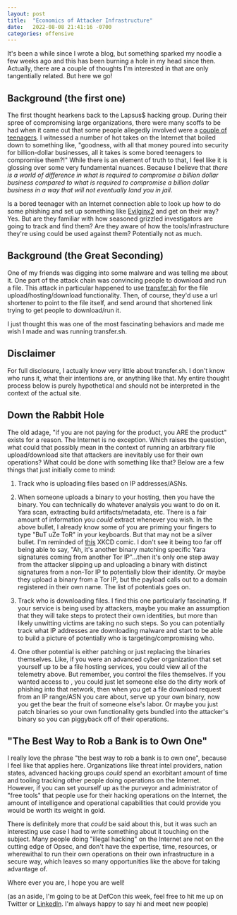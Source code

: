 ```yaml
---
layout: post
title:  "Economics of Attacker Infrastructure"
date:   2022-08-08 21:41:16 -0700
categories: offensive
---
```


It's been a while since I wrote a blog, but something sparked my noodle a few weeks ago and this has been burning a hole in my head since then. Actually, there are a couple of thoughts I'm interested in that are only tangentially related.  But here we go!

## Background (the first one)

The first thought hearkens back to the Lapsus$ hacking group. During their spree of compromising large organizations, there were many scoffs to be had when it came out that some people allegedly involved were a [couple of teenagers](https://www.bbc.com/news/technology-60953527). I witnessed a number of hot takes on the Internet that boiled down to something like, "goodness, with all that money poured into security for billion-dollar businesses, all it takes is some bored teenagers to compromise them?!" While there is an element of truth to that, I feel like it is glossing over some very fundamental nuances. Because I believe that *there is a world of difference in what is required to compromise a billion dollar business compared to what is required to compromise a billion dollar business in a way that will not eventually land you in jail*. 

Is a bored teenager with an Internet connection able to look up how to do some phishing and set up something like [Evilginx2](https://github.com/kgretzky/evilginx2) and get on their way? Yes. But are they familiar with how seasoned grizzled investigators are going to track and find them? Are they aware of how the tools/infrastructure they're using could be used against them? Potentially not as much.

## Background (the Great Seconding)

One of my friends was digging into some malware and was telling me about it. One part of the attack chain was convincing people to download and run a file. This attack in particular happened to use [transfer.sh](transfer.sh) for the file upload/hosting/download functionality. Then, of course, they'd use a url shortener to point to the file itself, and send around that shortened link trying to get people to download/run it. 

I just thought this was one of the most fascinating behaviors and made me wish I made and was running transfer.sh. 

## Disclaimer

For full disclosure, I actually know very little about transfer.sh. I don't know who runs it, what their intentions are, or anything like that. My entire thought process below is purely hypothetical and should not be interpreted in the context of the actual site. 

## Down the Rabbit Hole

The old adage, "if you are not paying for the product, you ARE the product" exists for a reason. The Internet is no exception. Which raises the question, what could that possibly mean in the context of running an arbitrary file upload/download site that attackers are inevitably use for their own operations? What could be done with something like that? Below are a few things that just initially come to mind:

  1. Track who is uploading files based on IP addresses/ASNs.

  2. When someone uploads a binary to your hosting, then you have the binary. You can technically do whatever analysis you want to do on it. Yara scan, extracting build artifacts/metadata, etc. There is a fair amount of information you _could_ extract whenever you wish.  In the above bullet, I already know some of you are priming your fingers to type "BuT uZe ToR" in your keyboards. But that may not be a silver bullet. I'm reminded of [this](https://xkcd.com/1105/) XKCD comic. I don't see it being too far off being able to say, "Ah, it's another binary matching specific Yara signatures coming from another Tor IP"...then it's only one step away from the attacker slipping up and uploading a binary with distinct signatures from a non-Tor IP to potentially blow their identity. Or maybe they upload a binary from a Tor IP, but the payload calls out to a domain registered in their own name. The list of potentials goes on.

  3. Track who is downloading files. I find this one particularly fascinating. If your service is being used by attackers, maybe you make an assumption that they will take steps to protect their own identities, but more than likely unwitting victims are taking no such steps. So you can potentially track what IP addresses are downloading malware and start to be able to build a picture of potentially who is targeting/compromising who.

  4. One other potential is either patching or just replacing the binaries themselves. Like, if you were an advanced cyber organization that set yourself up to be a file hosting services, you could view all of the telemetry above. But remember, you control the files themselves. If you wanted access to <insert network here>, you could just let someone else do the dirty work of phishing into that network, then when you get a file download request from an IP range/ASN you care about, serve up your own binary, now you get the bear the fruit of someone else's labor. Or maybe you just patch binaries so your own functionality gets bundled into the attacker's binary so you can piggyback off of their operations.  

## "The Best Way to Rob a Bank is to Own One"

I really love the phrase "the best way to rob a bank is to own one", because I feel like that applies here. Organizations like threat intel providers, nation states, advanced hacking groups _could_ spend an exorbitant amount of time and tooling tracking other people doing operations on the Internet. However, if you can set yourself up as the purveyor and administrator of "free tools" that people use for their hacking operations on the Internet, the amount of intelligence and operational capabilities that could provide you would be worth its weight in gold. 

There is definitely more that _could_ be said about this, but it was such an interesting use case I had to write something about it touching on the subject.  Many people doing "illegal hacking" on the Internet are not on the cutting edge of Opsec, and don't have the expertise, time, resources, or wherewithal to run their own operations on their own infrastructure in a secure way, which leaves so many opportunities like the above for taking advantage of.

Where ever you are, I hope you are well!  

(as an aside, I'm going to be at DefCon this week, feel free to hit me up on Twitter or [LinkedIn](https://www.linkedin.com/in/kylebelitz/). I'm always happy to say hi and meet new people)
